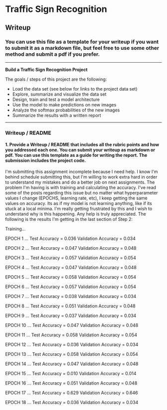 # **Traffic Sign Recognition**

## Writeup

### You can use this file as a template for your writeup if you want to submit it as a markdown file, but feel free to use some other method and submit a pdf if you prefer.

---

**Build a Traffic Sign Recognition Project**

The goals / steps of this project are the following:
* Load the data set (see below for links to the project data set)
* Explore, summarize and visualize the data set
* Design, train and test a model architecture
* Use the model to make predictions on new images
* Analyze the softmax probabilities of the new images
* Summarize the results with a written report


[//]: # (Image References)

---
### Writeup / README

#### 1. Provide a Writeup / README that includes all the rubric points and how you addressed each one. You can submit your writeup as markdown or pdf. You can use this template as a guide for writing the report. The submission includes the project code.

I'm submitting this assignment incomplete because I need help. I know I'm behind schedule submitting this, but I'm willing to work extra hard in order to understand my mistakes and do a better job on next assignments. The problem I'm having is with training and calculating the accuracy. I've read some of the posts regarding this issue but no matter what hyperparameter values I change (EPOCHS, learning rate, etc), I keep getting the same values on accuracy. Its as if my model is not learning anything, like if its stuck at a local minima. I'm really getting frustrated by this and I wish to understand why is this happening. Any help is truly appreciated. The following is the results I'm getting in the last section of Step 2:

Training...

EPOCH 1 ...
Test Accuracy = 0.036
Validation Accuracy = 0.034

EPOCH 2 ...
Test Accuracy = 0.047
Validation Accuracy = 0.048

EPOCH 3 ...
Test Accuracy = 0.057
Validation Accuracy = 0.054

EPOCH 4 ...
Test Accuracy = 0.047
Validation Accuracy = 0.048

EPOCH 5 ...
Test Accuracy = 0.058
Validation Accuracy = 0.054

EPOCH 6 ...
Test Accuracy = 0.057
Validation Accuracy = 0.054

EPOCH 7 ...
Test Accuracy = 0.038
Validation Accuracy = 0.034

EPOCH 8 ...
Test Accuracy = 0.051
Validation Accuracy = 0.048

EPOCH 9 ...
Test Accuracy = 0.037
Validation Accuracy = 0.034

EPOCH 10 ...
Test Accuracy = 0.047
Validation Accuracy = 0.048

EPOCH 11 ...
Test Accuracy = 0.058
Validation Accuracy = 0.054

EPOCH 12 ...
Test Accuracy = 0.036
Validation Accuracy = 0.034

EPOCH 13 ...
Test Accuracy = 0.058
Validation Accuracy = 0.054

EPOCH 14 ...
Test Accuracy = 0.047
Validation Accuracy = 0.048

EPOCH 15 ...
Test Accuracy = 0.010
Validation Accuracy = 0.014

EPOCH 16 ...
Test Accuracy = 0.051
Validation Accuracy = 0.048

EPOCH 17 ...
Test Accuracy = 0.629
Validation Accuracy = 0.646

EPOCH 18 ...
Test Accuracy = 0.036
Validation Accuracy = 0.034
